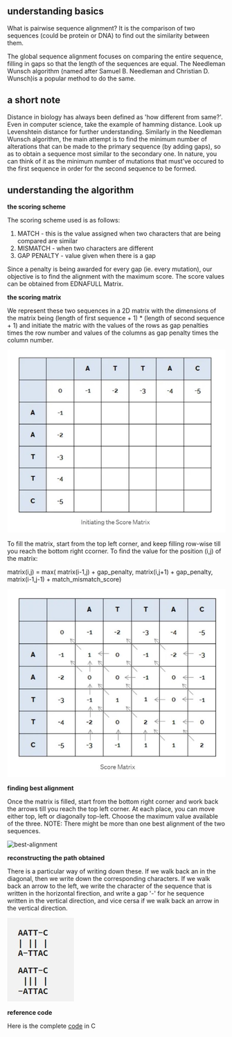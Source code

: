 ## understanding basics

What is pairwise sequence alignment?
It is the comparison of two sequences (could be protein or DNA) to find out the similarity between them.

The global sequence alignment focuses on comparing the entire sequence, filling in gaps so that the length of the sequences are equal. The Needleman Wunsch algorithm  (named after Samuel B. Needleman and Christian D. Wunsch)is a popular method to do the same.

## a short note

Distance in biology has always been defined as 'how different from same?'. Even in computer science, take the example of hamming distance. Look up Levenshtein distance for further understanding. Similarly in the Needleman Wunsch algorithm, the main attempt is to find the minimum number of alterations that can be made to the primary sequence (by adding gaps), so as to obtain a sequence most similar to the secondary one. In nature, you can think of it as the minimum number of mutations that must've occured to the first sequence in order for the second sequence to be formed. 

## understanding the algorithm

**the scoring scheme**

The scoring scheme used is as follows:
1. MATCH - this is the value assigned when two characters that are being compared are similar
2. MISMATCH - when two characters are different
3. GAP PENALTY - value given when there is a gap

Since a penalty is being awarded for every gap (ie. every mutation), our objective is to find the alignment with the maximum score. The score values can be obtained from EDNAFULL Matrix.

**the scoring matrix**

We represent these two sequences in a 2D matrix with the dimensions of the matrix being (length of first sequence + 1) * (length of second sequence + 1) and initiate the matric with the values of the rows as gap penalties times the row number and values of the columns as gap penalty times the column number.

![scoring-matrix-initialization](image-1.jpg)

To fill the matrix, start from the top left corner, and keep filling row-wise till you reach the bottom right ccorner. To find the value for the position (i,j) of the matrix:

matrix(i,j) = max( matrix(i-1,j) + gap_penalty, matrix(i,j+1) + gap_penalty, matrix(i-1,j-1) + match_mismatch_score)

![filling-scoring-matrix](image-2.jpg)

**finding best alignment**

Once the matrix is filled, start from the bottom right corner and work back the arrows till you reach the top left corner. At each place, you can move either top, left or diagonally top-left. Choose the maximum value available of the three. NOTE: There might be more than one best alignment of the two sequences.

![best-alignment](image-3.jpg)

**reconstructing the path obtained**

There is a particular way of writing down these. If we walk back an in the diagonal, then we write down the corresponding characters. If we walk back an arrow to the left, we write the character of the sequence that is written in the horizontal firection, and write a gap '-' for he sequence written in the vertical direction, and vice cersa if we walk back an arrow in the vertical direction.

![finding-best-alignment](image-4.jpg)

**reference code**

Here is the complete [code](https://github.com/simply-sankalp/needleman-wunsch-algorithm) in C

